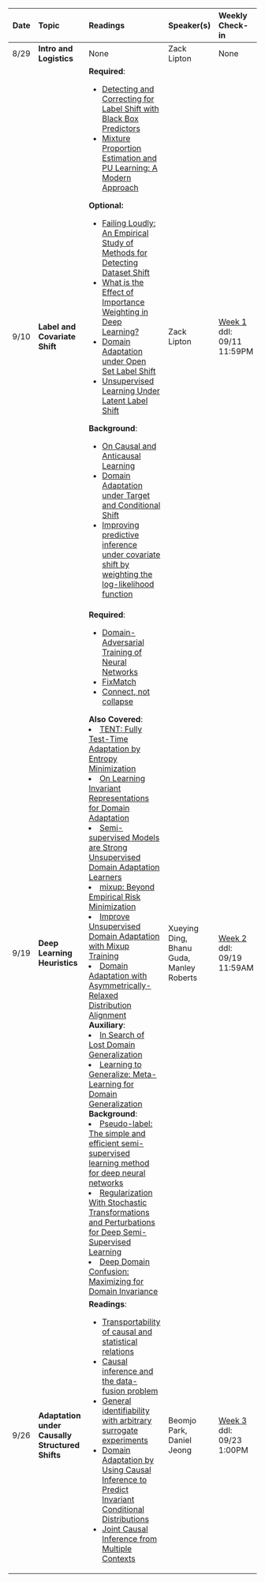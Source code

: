 | Date | Topic | Readings |Speaker(s) | Weekly Check-in | Notes |
| ---: | :--- | :--- | :--- | :--- | --- |
|  8/29 | **Intro and Logistics** | None | Zack Lipton  | None | None |
|  9/10 | **Label and Covariate Shift**| **Required**: <ul><li>[Detecting and Correcting for Label Shift with Black Box Predictors](https://arxiv.org/abs/1802.03916) </li><li> [Mixture Proportion Estimation and PU Learning: A Modern Approach](https://arxiv.org/abs/2111.00980)  </li></ul> **Optional:** <ul> <li> [Failing Loudly: An Empirical Study of Methods for Detecting Dataset Shift](https://arxiv.org/abs/1810.11953) </li> <li>[What is the Effect of Importance Weighting in Deep Learning?](https://arxiv.org/abs/1812.03372)</li> <li>[Domain Adaptation under Open Set Label Shift](https://arxiv.org/abs/2207.13048)</li><li>[Unsupervised Learning Under Latent Label Shift](https://arxiv.org/abs/2207.13179)</li> </ul> **Background**: <ul> <li>[On Causal and Anticausal Learning](https://icml.cc/2012/papers/625.pdf)</li> <li>[Domain Adaptation under Target and Conditional Shift](http://proceedings.mlr.press/v28/zhang13d.html)</li><li>[Improving predictive inference under covariate shift by weighting the log-likelihood function](https://citeseerx.ist.psu.edu/viewdoc/download?doi=10.1.1.370.4921&rep=rep1&type=pdf)</li></ul> | Zack Lipton | [Week 1](https://docs.google.com/forms/d/e/1FAIpQLSdjFHenGtWOpNI79icBStYgiN41B9WPGuF-q4pgfMbAGaWJDQ/viewform) <br> ddl: 09/11 11:59PM | [Week 1](https://github.com/acmi-lab/cmu-10732-robustness-adaptivity-shift/blob/main/notes/1.pdf) |
|  9/19 | **Deep Learning Heuristics**| **Required**: <ul><li>[Domain-Adversarial Training of Neural Networks ](https://arxiv.org/abs/1505.07818)</li><li>[FixMatch](https://arxiv.org/abs/2001.07685)</li><li>[Connect, not collapse](https://arxiv.org/abs/2204.00570)</li> </ul> **Also Covered**: <li>[TENT: Fully Test-Time Adaptation by Entropy Minimization](https://arxiv.org/abs/2006.10726)</li> <li>[On Learning Invariant Representations for Domain Adaptation](http://proceedings.mlr.press/v97/zhao19a/zhao19a.pdf)</li> <li>[Semi-supervised Models are Strong Unsupervised Domain Adaptation Learners](https://arxiv.org/abs/2106.00417)</li> <li>[mixup: Beyond Empirical Risk Minimization](https://arxiv.org/abs/1710.09412)</li> <li>[Improve Unsupervised Domain Adaptation with Mixup Training](https://arxiv.org/abs/2001.00677)</li> <li>[Domain Adaptation with Asymmetrically-Relaxed Distribution Alignment](https://www.cs.cmu.edu/~yw4/files/icml19.pdf)</li> **Auxiliary**: <li>[In Search of Lost Domain Generalization](https://arxiv.org/abs/2007.01434)</li> <li>[Learning to Generalize: Meta-Learning for Domain Generalization](https://arxiv.org/abs/1710.03463)</li> **Background**: <li>[Pseudo-label: The simple and efficient semi-supervised learning method for deep neural networks](https://citeseerx.ist.psu.edu/viewdoc/summary?doi=10.1.1.664.3543)</li> <li>[Regularization With Stochastic Transformations and Perturbations for Deep Semi-Supervised Learning](https://arxiv.org/abs/1606.04586)</li> <li>[Deep Domain Confusion: Maximizing for Domain Invariance](https://arxiv.org/abs/1412.3474)</li>| Xueying Ding, Bhanu Guda, Manley Roberts  | [Week 2](https://docs.google.com/forms/d/e/1FAIpQLSd5CMFINC3T5vGMsdPyGGGXlf8laF6jzIhnEoGVuBm9DV4mBw/viewform) <br> ddl: 09/19 11:59AM| None |
|  9/26 | **Adaptation under Causally Structured Shifts**| **Readings**: <ul><li>[Transportability of causal and statistical relations](https://www.aaai.org/ocs/index.php/AAAI/AAAI11/paper/viewPaper/3769)</li><li>[Causal inference and the data-fusion problem](https://scholar.google.com/citations?view_op=view_citation&hl=en&user=r5U-D7YAAAAJ&citation_for_view=r5U-D7YAAAAJ:vbGhcppDl1QC)</li><li>[General identifiability with arbitrary surrogate experiments](http://proceedings.mlr.press/v115/lee20b.html)</li><li>[Domain Adaptation by Using Causal Inference to Predict Invariant Conditional Distributions](https://proceedings.neurips.cc/paper/2018/file/39e98420b5e98bfbdc8a619bef7b8f61-Paper.pdf)</li><li>[Joint Causal Inference from Multiple Contexts](https://www.jmlr.org/papers/volume21/17-123/17-123.pdf)</li></ul>  | Beomjo Park, Daniel Jeong   | [Week 3](https://docs.google.com/forms/d/e/1FAIpQLSd2pw3b9Wh_ErrvizrJ50dCeAD5zi7EybRxcUhmfbjnnDy4Dw/viewform) <br> ddl: 09/23 1:00PM| None |
